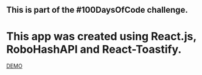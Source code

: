 ## This is part of the #100DaysOfCode challenge.
# This app was created using React.js, RoboHashAPI and React-Toastify.
[DEMO](https://robo-friends-gamma.vercel.app/)
